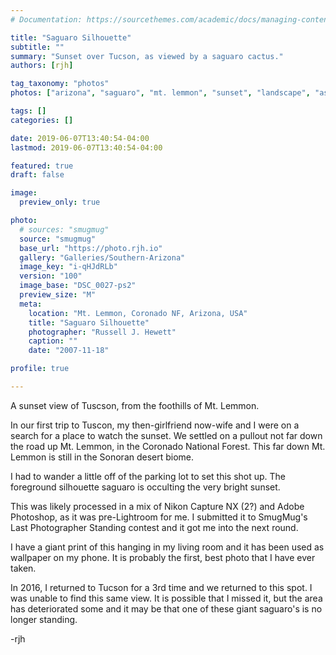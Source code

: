 ```yaml
---
# Documentation: https://sourcethemes.com/academic/docs/managing-content/

title: "Saguaro Silhouette"
subtitle: ""
summary: "Sunset over Tucson, as viewed by a saguaro cactus."
authors: [rjh]

tag_taxonomy: "photos"
photos: ["arizona", "saguaro", "mt. lemmon", "sunset", "landscape", "aspect: portrait"]

tags: []
categories: []

date: 2019-06-07T13:40:54-04:00
lastmod: 2019-06-07T13:40:54-04:00

featured: true
draft: false

image:
  preview_only: true

photo:
  # sources: "smugmug"
  source: "smugmug"
  base_url: "https://photo.rjh.io"
  gallery: "Galleries/Southern-Arizona"
  image_key: "i-qHJdRLb"
  version: "100"
  image_base: "DSC_0027-ps2"
  preview_size: "M"
  meta:
    location: "Mt. Lemmon, Coronado NF, Arizona, USA"
    title: "Saguaro Silhouette"
    photographer: "Russell J. Hewett"
    caption: ""
    date: "2007-11-18"

profile: true

---
```


A sunset view of Tuscson, from the foothills of Mt. Lemmon.

In our first trip to Tuscon, my then-girlfriend now-wife and I were on a search for a place to watch the sunset.  We settled on a pullout not far down the road up Mt. Lemmon, in the Coronado National Forest.  This far down Mt. Lemmon is still in the Sonoran desert biome.

I had to wander a little off of the parking lot to set this shot up.  The foreground silhouette saguaro is occulting the very bright sunset.

This was likely processed in a mix of Nikon Capture NX (2?) and Adobe Photoshop, as it was pre-Lightroom for me.  I submitted it to SmugMug's Last Photographer Standing contest and it got me into the next round.

I have a giant print of this hanging in my living room and it has been used as wallpaper on my phone.  It is probably the first, best photo that I have ever taken.

In 2016, I returned to Tucson for a 3rd time and we returned to this spot.  I was unable to find this same view.  It is possible that I missed it, but the area has deteriorated some and it may be that one of these giant saguaro's is no longer standing.

-rjh